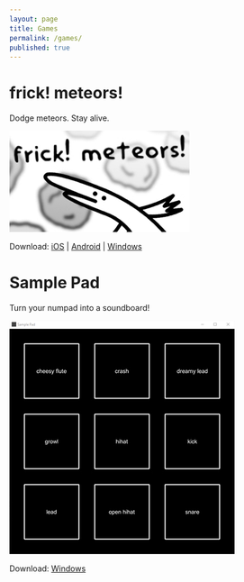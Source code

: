 ```yaml
---
layout: page
title: Games
permalink: /games/
published: true
---
```


# frick! meteors!

Dodge meteors. Stay alive.

![frick meteors promo banner](images/banner.jpg)

Download: [iOS](https://apps.apple.com/us/app/frick-meteors/id1450816477) \| [Android](https://play.google.com/store/apps/details?id=com.AidanByrnes.frickmeteors&hl=en_US) \| [Windows](https://drive.google.com/file/d/16PSlRDeOSD1jOQH6rSTjxa6rdd1aUARR/view?usp=sharing)

# Sample Pad

Turn your numpad into a soundboard!

![sample pad screenshot](images/sample-pad.jpg)

Download: [Windows](https://drive.google.com/file/d/1Bnfx0RfgZOVl2pdBItZhr0O2gcwWuY5p/view?usp=sharing)
